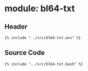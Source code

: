 # module: bl64-txt

## Header

```shell
{% include "../src/bl64-txt.env" %}
```

## Source Code

```shell
{% include "../src/bl64-txt.bash" %}
```
